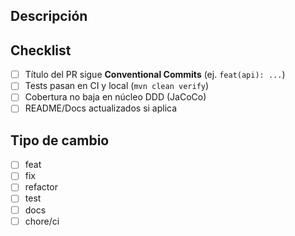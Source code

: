 ## Descripción
<!-- Qué cambia y por qué -->

## Checklist
- [ ] Título del PR sigue **Conventional Commits** (ej. `feat(api): ...`)
- [ ] Tests pasan en CI y local (`mvn clean verify`)
- [ ] Cobertura no baja en núcleo DDD (JaCoCo)
- [ ] README/Docs actualizados si aplica

## Tipo de cambio
- [ ] feat
- [ ] fix
- [ ] refactor
- [ ] test
- [ ] docs
- [ ] chore/ci
